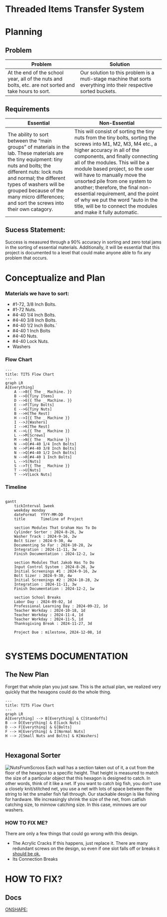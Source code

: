 # Threaded Items Transfer System
# Planning
## Problem

| Problem | Solution |
| - | - |
| At the end of the school year, all of the nuts and bolts, etc. are not sorted and take hours to sort. | Our solution to this problem is a muti-stage machine that sorts everything into their respective sorted buckets. |

## Requirements 

| Essential | Non-Essential |
| - | - |
| The ability to sort between the “main groups” of materials in the lab. These materials are the tiny equipment: tiny nuts and bolts; the different nuts: lock nuts and normal; the different types of washers will be grouped because of the many micro differences; and sort the screws into their own catagory. | This will consist of sorting the tiny nuts from the tiny bolts, sorting the screws into M1, M2, M3, M4 etc., a higher accuracy in all of the components, and finally connecting all of the modules. This will be a module based project, so the user will have to manually move the unsorted pile from one system to another; therefore, the final non-essential requirement, and the point of why we put the word “auto in the title, will be to connect the modules and make it fully automatic. |

## Sucess Statement:
Success is measured through a 90% accuracy in sorting and zero total jams in the sorting of essential materials. Additionally, it will be essential that this project is documented to a level that could make anyone able to fix any problem that occurs.

# Conceptualize and Plan

### Materials we have to sort:
* #1-72, 3/8 Inch Bolts.
* #1-72 Nuts.
* #4-40 1/4 Inch Bolts.
* #4-40 3/8 Inch Bolts.
* #4-40 1/2 Inch Bolts.`
* #4-40 1 Inch Bolts
* #4-40 Nuts.
* #4-40 Lock Nuts.
* Washers

### Flow Chart

```mermaid
---
title: TITS Flow Chart
---
graph LR
A[Everything]
    A -->B{{ The _ Machine. }}
    B -->D[Tiny Items]
    D -->E{{ The _ Machine. }}
    E -->F[Tiny Bolts]
    E -->G[Tiny Nuts]
    B -->H[The Rest]
    H -->I{{ The _ Machine }}
    I -->J[Washers]
    I -->K[The Rest]
    K -->L{{ The _ Machine }}
    L -->M[Screws]
    M -->N{{ The _ Machine }}
    N -->O[#4-40 1/4 Inch Bolts]
    N -->P[#4-40 3/8 Inch Bolts]
    N -->Q[#4-40 1/2 Inch Bolts]
    N -->R[#4-40 1 Inch Bolts]
    L -->S[Nuts]
    S -->T{{ The _ Machine }}
    T -->U[Nuts]
    T -->V[Lock Nuts]
```

### Timeline

```mermaid

gantt
    tickInterval 1week
    weekday monday
    dateFormat  YYYY-MM-DD
    title       Timeline of Project

    section Modules That Graham Has To Do
    Cylinder Sorter : 2024-8-26, 3w
    Washer Track : 2024-9-16, 2w
    Bolt Sizer : 2024-9-30, 4w
    Documenting So Far : 2024-10-28, 2w
    Integration : 2024-11-11, 3w
    Finish Documentation : 2024-12-2, 1w

    section Modules That Jakob Has To Do
    Input Control System : 2024-8-26, 3w
    Initial Screenings #1 : 2024-9-16, 2w
    Bolt Sizer : 2024-9-30, 4w
    Initial Screenings #2 : 2024-10-28, 2w
    Integration : 2024-11-11, 3w
    Finish Documentation : 2024-12-2, 1w

    section School Breaks 
    Labor Day : 2024-09-02, 1d
    Professional Learning Day : 2024-09-22, 1d
    Teacher Workday : 2024-10-18, 1d
    Teacher Workday : 2024-11-4, 1d
    Teacher Workday : 2024-11-5, 1d
    Thanksgiving Break : 2024-11-27, 3d

    Project Due : milestone, 2024-12-08, 1d
    
```

# SYSTEMS DOCUMENTATION
## The New Plan
Forget that whole plan you just saw. This is the actual plan, we realized very quickly that the hexagons could do the whole thing.
```mermaid
---
title: TITS Flow Chart
---
graph LR
A[Everything] --> B[Everything] & C[Standoffs]
B --> D[Everything] & E[Lock Nuts]
D --> F[Everything] & G[Bolts]
F --> H[Everything] & I[Normal Nuts]
H --> J[Small Nuts and Bolts] & K[Washers]


```
## Hexagonal Sorter
![NutsFrumScroos](https://github.com/user-attachments/assets/577fb2f7-2d89-4c10-be38-7b475fd13abc)
Each wall has a section taken out of it, a cut from the floor of the hexagon to a specific height. That height is measured to match the size of a particular object that this hexagon is designed to catch. In other words, think of it like a net. If you want to catch big fish, you don't use a closely knit/stitched net, you use a net with lots of space between the string to let the smaller fish fall through. Our stackable design is like fishing for hardware. We increasingly shrink the size of the net, from catfish catching size, to minnow catching size. In this case, minnows are our washers.

### HOW TO FIX ME?
There are only a few things that could go wrong with this design.
* The Acrylic Cracks
If this happens, just replace it. There are many redundant screws on the design, so even if one slot falls off or breaks it [should be ok.](#Docs)
* Its Connection Breaks

# HOW TO FIX?
## Docs
[ONSHAPE:](https://cvilleschools.onshape.com/documents/672aa126c75f0bf0336b9dc3/w/92cd48f3c5af96a529a629e5/e/90918945a4e4bde3b3b8e3b7)

